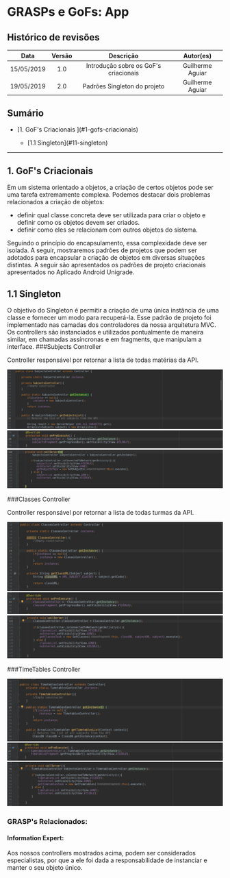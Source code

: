 # GRASPs e GoFs: App

## Histórico de revisões
|   Data   |  Versão  |        Descrição       |          Autor(es)          |
|:--------:|:--------:|:----------------------:|:---------------------------:|
| 15/05/2019  | 1.0   | Introdução sobre os GoF's criacionais  |  Guilherme Aguiar|
| 19/05/2019  | 2.0   | Padrões Singleton do projeto  |  Guilherme Aguiar|

## Sumário
<ul>
    <li>[1. GoF's Criacionais ](#1-gofs-criacionais)</li>
        <ul>
            <li>[1.1 Singleton](#11-singleton)</li>
        </ul>
</ul> 

-----

## 1. GoF's Criacionais
Em um sistema orientado a objetos, a criação de certos objetos pode ser uma tarefa extremamente complexa. Podemos destacar dois problemas relacionados a criação de objetos: 

 * definir qual classe concreta deve ser utilizada para criar o objeto e definir como os objetos devem ser criados.
 * definir como eles se relacionam com outros objetos do sistema.

Seguindo o princípio do encapsulamento, essa complexidade deve ser isolada. A seguir, mostraremos padrões de projetos que podem ser adotados para encapsular a criação de objetos em diversas situações distintas. A seguir são apresentados os padrões de projeto criacionais apresentados no Aplicado Android Unigrade.

## 1.1 Singleton
O objetivo do Singleton é permitir a criação de uma única instância de uma classe e fornecer um modo para recuperá-la.
Esse padrão de projeto foi implementado nas camadas dos controladores da nossa arquitetura MVC. Os controllers são instanciados e utilizados pontualmente de maneira similar, em chamadas assíncronas e em fragments, que manipulam a interface.
###Subjects Controller

Controller responsável por retornar a lista de todas matérias da API.

[![Singleton - SubjectsController](img/singleton1.png)](img/singleton1.png)
[![Singleton - SubjectsController - GetSubjects](img/singleton2.png)](img/singleton2.png)
[![Singleton - SubjectsController - SubjectsFragment](img/singleton3.png)](img/singleton3.png)

###Classes Controller

Controller responsável por retornar a lista de todas turmas da API.

[![Singleton - ClassesFragment](img/singleton4.png)](img/singleton4.png)
[![Singleton - ClassesFragment - GetClasses](img/singleton5.png)](img/singleton5.png)
[![Singleton - ClassesFragment - ClassesFragment](img/singleton6.png)](img/singleton6.png)


###TimeTables Controller

[![Singleton - ClassesFragment](img/singleton7.png)](img/singleton7.png)
[![Singleton - ClassesFragment - GetTimeTable](img/singleton8.png)](img/singleton8.png)
[![Singleton - ClassesFragment - TimeTableFragment](img/singleton9.png)](img/singleton9.png)

### GRASP's Relacionados:

#### Information Expert:

Aos nossos controllers mostrados acima, podem ser considerados especialistas, por que a ele foi dada a responsabilidade de instanciar e manter o seu objeto único.


